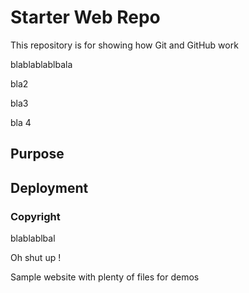 # Starter Web Repo

This repository is for showing how Git and GitHub work

blablablablbala

bla2

bla3

bla 4

## Purpose

## Deployment

### Copyright
blablablbal

Oh shut up !

Sample website with plenty of files for demos